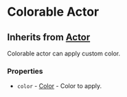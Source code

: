 # Colorable Actor
## Inherits from [Actor](Actor.md)
Colorable actor can apply custom color.

### Properties
- `color` - [Color](Color.md) - Color to apply.
